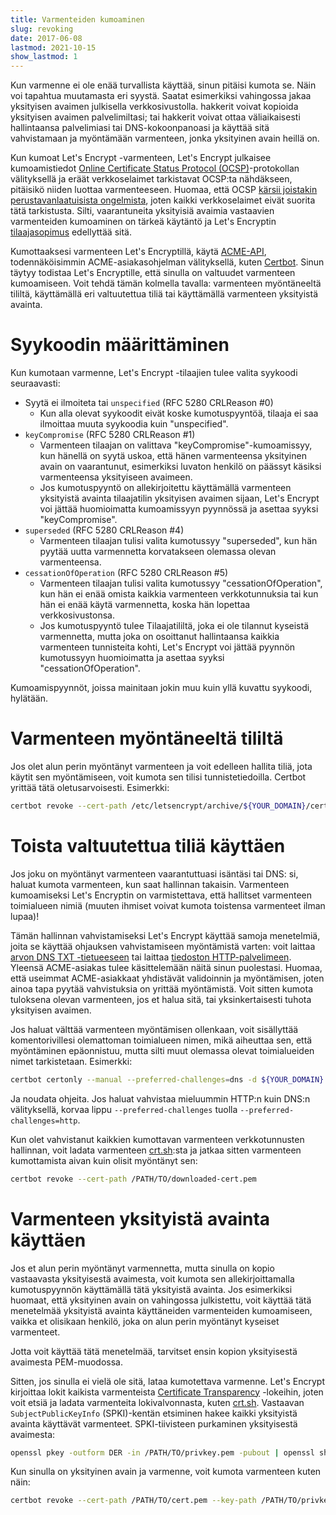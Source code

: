 ```yaml
---
title: Varmenteiden kumoaminen
slug: revoking
date: 2017-06-08
lastmod: 2021-10-15
show_lastmod: 1
---
```



Kun varmenne ei ole enää turvallista käyttää, sinun pitäisi kumota se. Näin voi tapahtua muutamasta eri syystä. Saatat esimerkiksi vahingossa jakaa yksityisen avaimen julkisella verkkosivustolla. hakkerit voivat kopioida yksityisen avaimen palvelimiltasi; tai hakkerit voivat ottaa väliaikaisesti hallintaansa palvelimiasi tai DNS-kokoonpanoasi ja käyttää sitä vahvistamaan ja myöntämään varmenteen, jonka yksityinen avain heillä on.

Kun kumoat Let's Encrypt -varmenteen, Let's Encrypt julkaisee kumoamistiedot [Online Certificate Status Protocol (OCSP)](https://en.wikipedia.org/wiki/Online_Certificate_Status_Protocol)-protokollan välityksellä ja eräät verkkoselaimet tarkistavat OCSP:ta nähdäkseen, pitäisikö niiden luottaa varmenteeseen. Huomaa, että OCSP [kärsii joistakin perustavanlaatuisista ongelmista](https://www.imperialviolet.org/2011/03/18/revocation.html), joten kaikki verkkoselaimet eivät suorita tätä tarkistusta. Silti, vaarantuneita yksityisiä avaimia vastaavien varmenteiden kumoaminen on tärkeä käytäntö ja Let's Encryptin [tilaajasopimus](/repository) edellyttää sitä.

Kumottaaksesi varmenteen Let's Encryptillä, käytä [ACME-API](https://github.com/letsencrypt/boulder/blob/main/docs/acme-divergences.md), todennäköisimmin ACME-asiakasohjelman välityksellä, kuten [Certbot](https://certbot.eff.org/). Sinun täytyy todistaa Let's Encryptille, että sinulla on valtuudet varmenteen kumoamiseen. Voit tehdä tämän kolmella tavalla: varmenteen myöntäneeltä tililtä, käyttämällä eri valtuutettua tiliä tai käyttämällä varmenteen yksityistä avainta.

# Syykoodin määrittäminen

Kun kumotaan varmenne, Let's Encrypt -tilaajien tulee valita syykoodi seuraavasti:

* Syytä ei ilmoiteta tai `unspecified` (RFC 5280 CRLReason #0)
  - Kun alla olevat syykoodit eivät koske kumotuspyyntöä, tilaaja ei saa ilmoittaa muuta syykoodia kuin "unspecified".
* `keyCompromise` (RFC 5280 CRLReason #1)
  - Varmenteen tilaajan on valittava "keyCompromise"-kumoamissyy, kun hänellä on syytä uskoa, että hänen varmenteensa yksityinen avain on vaarantunut, esimerkiksi luvaton henkilö on päässyt käsiksi varmenteensa yksityiseen avaimeen.
  - Jos kumotuspyyntö on allekirjoitettu käyttämällä varmenteen yksityistä avainta tilaajatilin yksityisen avaimen sijaan, Let's Encrypt voi jättää huomioimatta kumoamissyyn pyynnössä ja asettaa syyksi "keyCompromise".
* `superseded` (RFC 5280 CRLReason #4)
  - Varmenteen tilaajan tulisi valita kumotussyy "superseded", kun hän pyytää uutta varmennetta korvatakseen olemassa olevan varmenteensa.
* `cessationOfOperation` (RFC 5280 CRLReason #5)
  - Varmenteen tilaajan tulisi valita kumotussyy "cessationOfOperation", kun hän ei enää omista kaikkia varmenteen verkkotunnuksia tai kun hän ei enää käytä varmennetta, koska hän lopettaa verkkosivustonsa.
  - Jos kumotuspyyntö tulee Tilaajatililtä, joka ei ole tilannut kyseistä varmennetta, mutta joka on osoittanut hallintaansa kaikkia varmenteen tunnisteita kohti, Let's Encrypt voi jättää pyynnön kumotussyyn huomioimatta ja asettaa syyksi "cessationOfOperation".

Kumoamispyynnöt, joissa mainitaan jokin muu kuin yllä kuvattu syykoodi, hylätään.

# Varmenteen myöntäneeltä tililtä

Jos olet alun perin myöntänyt varmenteen ja voit edelleen hallita tiliä, jota käytit sen myöntämiseen, voit kumota sen tilisi tunnistetiedoilla. Certbot yrittää tätä oletusarvoisesti. Esimerkki:

```bash
certbot revoke --cert-path /etc/letsencrypt/archive/${YOUR_DOMAIN}/cert1.pem
```

# Toista valtuutettua tiliä käyttäen

Jos joku on myöntänyt varmenteen vaarantuttuasi isäntäsi tai DNS: si, haluat kumota varmenteen, kun saat hallinnan takaisin. Varmenteen kumoamiseksi Let's Encryptin on varmistettava, että hallitset varmenteen toimialueen nimiä (muuten ihmiset voivat kumota toistensa varmenteet ilman lupaa)!

Tämän hallinnan vahvistamiseksi Let's Encrypt käyttää samoja menetelmiä, joita se käyttää ohjauksen vahvistamiseen myöntämistä varten: voit laittaa [arvon DNS TXT -tietueeseen](https://tools.ietf.org/html/rfc8555#section-8.4) tai laittaa [tiedoston HTTP-palvelimeen](https://tools.ietf.org/html/rfc8555#section-8.3). Yleensä ACME-asiakas tulee käsittelemään näitä sinun puolestasi. Huomaa, että useimmat ACME-asiakkaat yhdistävät validoinnin ja myöntämisen, joten ainoa tapa pyytää vahvistuksia on yrittää myöntämistä. Voit sitten kumota tuloksena olevan varmenteen, jos et halua sitä, tai yksinkertaisesti tuhota yksityisen avaimen.

Jos haluat välttää varmenteen myöntämisen ollenkaan, voit sisällyttää komentorivillesi olemattoman toimialueen nimen, mikä aiheuttaa sen, että myöntäminen epäonnistuu, mutta silti muut olemassa olevat toimialueiden nimet tarkistetaan. Esimerkki:

```bash
certbot certonly --manual --preferred-challenges=dns -d ${YOUR_DOMAIN} -d nonexistent.${YOUR_DOMAIN}
```

Ja noudata ohjeita. Jos haluat vahvistaa mieluummin HTTP:n kuin DNS:n välityksellä, korvaa lippu `--preferred-challenges` tuolla `--preferred-challenges=http`.

Kun olet vahvistanut kaikkien kumottavan varmenteen verkkotunnusten hallinnan, voit ladata varmenteen [crt.sh](https://crt.sh/):sta ja jatkaa sitten varmenteen kumottamista aivan kuin olisit myöntänyt sen:

```bash
certbot revoke --cert-path /PATH/TO/downloaded-cert.pem
```

# Varmenteen yksityistä avainta käyttäen

Jos et alun perin myöntänyt varmennetta, mutta sinulla on kopio vastaavasta yksityisestä avaimesta, voit kumota sen allekirjoittamalla kumotuspyynnön käyttämällä tätä yksityistä avainta. Jos esimerkiksi huomaat, että yksityinen avain on vahingossa julkistettu, voit käyttää tätä menetelmää yksityistä avainta käyttäneiden varmenteiden kumoamiseen, vaikka et olisikaan henkilö, joka on alun perin myöntänyt kyseiset varmenteet.

Jotta voit käyttää tätä menetelmää, tarvitset ensin kopion yksityisestä avaimesta PEM-muodossa.

Sitten, jos sinulla ei vielä ole sitä, lataa kumotettava varmenne. Let's Encrypt kirjoittaa lokit kaikista varmenteista [Certificate Transparency](https://www.certificate-transparency.org/) -lokeihin, joten voit etsiä ja ladata varmenteita lokivalvonnasta, kuten [crt.sh](https://crt.sh/). Vastaavan `SubjectPublicKeyInfo` (SPKI)-kentän etsiminen hakee kaikki yksityistä avainta käyttävät varmenteet. SPKI-tiivisteen purkaminen yksityisestä avaimesta:
```bash
openssl pkey -outform DER -in /PATH/TO/privkey.pem -pubout | openssl sha256
```

Kun sinulla on yksityinen avain ja varmenne, voit kumota varmenteen kuten näin:

```bash
certbot revoke --cert-path /PATH/TO/cert.pem --key-path /PATH/TO/privkey.pem --reason keyCompromise
```
